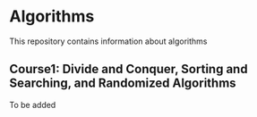 # Algorithms
This repository contains information about algorithms

## Course1: Divide and Conquer, Sorting and Searching, and Randomized Algorithms
To be added
